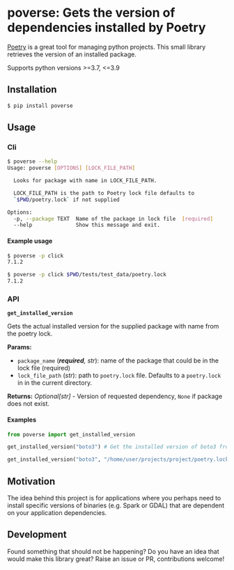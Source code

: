# poverse: Gets the version of dependencies installed by Poetry

[Poetry](https://python-poetry.org/) is a great tool for managing python projects. This small library retrieves the version of an installed package.

Supports python versions >=3.7, <=3.9

## Installation

```sh
$ pip install poverse
```

## Usage

### Cli

```bash
$ poverse --help
Usage: poverse [OPTIONS] [LOCK_FILE_PATH]

  Looks for package with name in LOCK_FILE_PATH.

  LOCK_FILE_PATH is the path to Poetry lock file defaults to
  `$PWD/poetry.lock` if not supplied

Options:
  -p, --package TEXT  Name of the package in lock file  [required]
  --help              Show this message and exit.
```

#### Example usage

```sh
$ poverse -p click
7.1.2

$ poverse -p click $PWD/tests/test_data/poetry.lock
7.1.2
```

### API

**`get_installed_version`**

Gets the actual installed version for the supplied package with name
from the poetry lock.

**Params:**
- `package_name` (_**required**, str_): name of the package that could be in the lock file (required)
- `lock_file_path` (_str_): path to `poetry.lock` file. Defaults to a `poetry.lock` in in the current directory.

**Returns:** _Optional[str]_ - Version of requested dependency, `None` if package does not exist.

#### Examples

```python
from poverse import get_installed_version

get_installed_version("boto3") # Get the installed version of boto3 from project's poetry.lock

get_installed_version("boto3", "/home/user/projects/project/poetry.lock") # Get the installed version of boto3 from the poetry lock supplied
```

## Motivation

The idea behind this project is for applications where you perhaps need to install specific versions of binaries (e.g. Spark or GDAL) that are dependent on your application dependencies.

## Development

Found something that should not be happening? Do you have an idea that would make this library great? Raise an issue or PR, contributions welcome!
